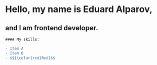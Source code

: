# Hello, my name is Eduard Alparov, 

## and I am frontend developer.

```diff
#### My skills:

- Item A
- Item B
- $${\color{red}Red}$$
